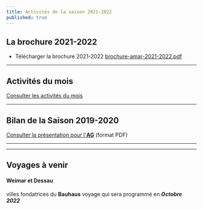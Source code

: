 ```yaml
---
title: Activités de la saison 2021-2022
published: true
---
```

## La brochure 2021-2022

* Télécharger la brochure 2021-2022 [brochure-amar-2021-2022.pdf](/fichiers/brochure-amar-2021-2022.pdf "brochure-amar-2021-2022.pdf")

***
## Activités du mois

[Consulter les activités du mois](/pages/activites-du-mois.html)


***

## Bilan de la Saison 2019-2020

[Consulter la présentation pour l'**AG**](/fichiers/activites-2020-v3-1.pdf) (format PDF)

***



***

## Voyages à venir



#### Weimar et Dessau   
villes fondatrices du **Bauhaus** voyage qui sera programmé en _**Octobre 2022**_
